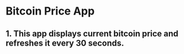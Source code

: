 # Bitcoin Price App

## 1. This app displays current bitcoin price and refreshes it every 30 seconds.
